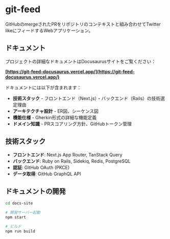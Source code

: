 # git-feed

GitHubのmergeされたPRをリポジトリのコンテキストと組み合わせてTwitter likeにフィードするWebアプリケーション。

## ドキュメント

プロジェクトの詳細なドキュメントはDocusaurusサイトをご覧ください：

**[https://git-feed-docusaurus.vercel.app/](https://git-feed-docusaurus.vercel.app/)**

ドキュメントには以下が含まれます：

- **技術スタック** - フロントエンド（Next.js）・バックエンド（Rails）の技術選定理由
- **アーキテクチャ設計** - ER図、シーケンス図
- **機能仕様** - Gherkin形式の詳細な機能定義
- **ドメイン知識** - PRスコアリング方針、GitHubトークン管理

## 技術スタック

- **フロントエンド**: Next.js App Router, TanStack Query
- **バックエンド**: Ruby on Rails, Sidekiq, Redis, PostgreSQL
- **認証**: GitHub OAuth (PKCE)
- **データ取得**: GitHub GraphQL API

## ドキュメントの開発

```bash
cd docs-site

# 開発サーバー起動
npm start

# ビルド
npm run build
```
